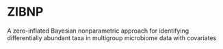 # ZIBNP
A zero-inflated Bayesian nonparametric approach for identifying differentially abundant taxa in multigroup microbiome data with covariates

